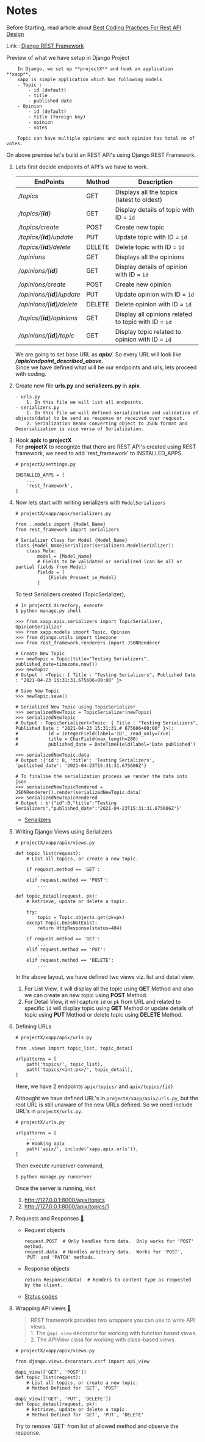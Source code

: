 # Notes

Before Starting, read article about [Best Coding Practices For Rest API Design](https://www.geeksforgeeks.org/best-coding-practices-for-rest-api-design/)

Link : [Django REST Framework](https://www.django-rest-framework.org/)

Preview of what we have setup in Django Project 
```
    In Django, we set up **projectX** and hook an application **xapp**.
    xapp is simple application which has following models
    - Topic :  
        - id (default)
        - title
        - published date 
    - Opinion
        - id (default)
        - title (foreign key)
        - opinion
        - votes 
    
    Topic can have multiple opinions and each opinion has total no of votes.
```
On above premise let's build an REST API's using Django REST Framework.

1. Lets first decide endpoints of API's we have to work.

    | EndPoints | Method | Description |
    | --------- | ------ | ----------- |
    | */topics* | GET | Displays all the topics (latest to oldest) |
    | */topics/{**id**}* | GET | Display details of topic with ID = `id` |
    | */topics/create* | POST | Create new topic |
    | */topics/{**id**}/update* | PUT | Update topic with ID = `id` |
    | */topics/{**id**}/delete* | DELETE | Delete topic with ID = `id` |
    | */opinions* | GET | Displays all the opinions |
    | */opinions/{**id**}* | GET | Display details of  opinion with ID = `id` |
    | */opinions/create* | POST | Create new opinion |
    | */opinions/{**id**}/update* | PUT | Update opinion with ID = `id` |
    | */opinions/{**id**}/delete* | DELETE | Delete opinion with ID = `id` |
    | */topics/{**id**}/opinions* | GET | Display all opinions related to topic with ID = `id` |
    | */opinions/{**id**}/topic* | GET | Display topic related to opinion with ID = `id` |

    We are going to set base URL as ***apix/***. So every URL will look like ***/apix/endpoint_described_above***.    
    Since we have defined what will be our endpoints and urls, lets proceed with coding.

2. Create new file **urls.py** and **serializers.py** in **apix**.
    ```
    - urls.py 
        1. In this file we will list all endpoints.
    - serializers.py 
        1. In this file we will defined serialization and validation of objects(data) to be send as response or received over request.  
        2. Serialization means converting object to JSON format and Deserialization is vice versa of Serialization.
    ```

3. Hook **apix** to **projectX**  
    For **projectX** to recognize that there are REST API's created using REST framework, we need to add 'rest_framework' to INSTALLED_APPS.
    ```
    # projectX/settings.py

    INSTALLED_APPS = [
        ...
        'rest_framework',
    ]
    ```

4. Now lets start with writing serializers with `ModelSerializers`
    ```
    # projectX/xapp/apix/serializers.py

    from ..models import {Model_Name}
    from rest_framework import serializers

    # Serializer Class for Model {Model_Name}
    class {Model_Name}Serializer(serializers.ModelSerializer):
        class Meta:
            model = {Model_Name}
            # Fields to be validated or serialized (can be all or partial fields from Model)
            fields = [
                {Fields_Present_in_Model}
            ]
    ```
    To test Serializers created (TopicSerializer),
    ```
    # In projectX directory, execute
    $ python manage.py shell

    >>> from xapp.apix.serializers import TopicSerializer, OpinionSerializer
    >>> from xapp.models import Topic, Opinion
    >>> from django.utils import timezone
    >>> from rest_framework.renderers import JSONRenderer

    # Create New Topic
    >>> newTopic = Topic(title="Testing Serializers", published_date=timezone.now())
    >>> newTopic
    # Output : <Topic: { Title : "Testing Serializers", Published Date : "2021-04-23 15:31:31.675606+00:00" }>
    
    # Save New Topic
    >>> newTopic.save()

    # Serialized New Topic using TopicSerializer
    >>> serializedNewTopic = TopicSerializer(newTopic)
    >>> serializedNewTopic
    # Output : TopicSerializer(<Topic: { Title : "Testing Serializers", Published Date : "2021-04-23 15:31:31.# 675606+00:00" }>):
    #           id = IntegerField(label='ID', read_only=True)
    #           title = CharField(max_length=200)
    #           published_date = DateTimeField(label='Date published')
    
    >>> serializedNewTopic.data
    # Output :{'id': 8, 'title': 'Testing Serializers', 'published_date': '2021-04-23T15:31:31.675606Z'}

    # To finalise the serialization process we render the data into json
    >>> serializedNewTopicRendered = JSONRenderer().render(serializedNewTopic.data)
    >>> serializedNewTopicRendered
    # Output : b'{"id":8,"title":"Testing Serializers","published_date":"2021-04-23T15:31:31.675606Z"}'
    ```
    - [Serializers](https://www.django-rest-framework.org/api-guide/serializers/)

5. Writing Django Views using Serializers  
    ```
    # projectX/xapp/apix/views.py

    def topic_list(request):
        # List all topics, or create a new topic.
    
        if request.method == 'GET':
            ...
        elif request.method == 'POST':
            ...

    def topic_detail(request, pk):
        # Retrieve, update or delete a topic.
        
        try:
            topic = Topic.objects.get(pk=pk)
        except Topic.DoesNotExist:
            return HttpResponse(status=404)

        if request.method == 'GET':
            ...
        elif request.method == 'PUT':
            ...
        elif request.method == 'DELETE':
            ...
    ```
    In the above layout, we have defined two views viz. list and detail view.
    1. For List View, it will display all the topic using **GET** Method and also we can create an new topic using **POST** Method.
    2. For Detail View, it will capture `id` or `pk` from URL and related to specific `id` will display topic using **GET** Method or update details of topic using **PUT** Method or delete topic using **DELETE** Method.

6. Defining URLs
    ```
    # projectX/xapp/apix/urls.py

    from .views import topic_list, topic_detail 

    urlpatterns = [
        path('topics/', topic_list),
        path('topics/<int:pk>/', topic_detail),
    ]
    ```
    Here, we have 2 endpoints `apix/topics/` and `apix/topics/{id}`

    Althought we have defined URL's in `projectX/xapp/apix/urls.py`, but the root URL is still unaware of the new URLs defined. So we need include URL's in `projectX/urls.py`.
    ```
    # projectX/urls.py

    urlpatterns = [
        ...
        # Hooking apix
        path('apix/', include('xapp.apix.urls')),
    ]
    ```
    Then execute runserver command,
    ```
    $ python manage.py runserver
    ```
    Once the server is running, visit 
    1. http://127.0.0.1:8000/apix/topics
    2. http://127.0.0.1:8000/apix/topics/1

7. Requests and Responses [🔗](https://www.django-rest-framework.org/tutorial/2-requests-and-responses/)  
    - Request objects
        ```
        request.POST  # Only handles form data.  Only works for 'POST' method.
        request.data  # Handles arbitrary data.  Works for 'POST', 'PUT' and 'PATCH' methods.
        ```
    - Response objects
        ```
        return Response(data)  # Renders to content type as requested by the client.
        ```
    - [Status codes](https://developer.mozilla.org/en-US/docs/Web/HTTP/Status)
8. Wrapping API views [🔗](https://www.django-rest-framework.org/tutorial/2-requests-and-responses/#wrapping-api-views)
    > REST framework provides two wrappers you can use to write API views.  
        1. The `@api_view` decorator for working with function based views.  
        2. The APIView class for working with class-based views.
    
    ```
    # projectX/xapp/apix/views.py

    from django.views.decorators.csrf import api_view

    @api_view(['GET', 'POST'])
    def topic_list(request):
        # List all topics, or create a new topic.
        # Method Defined for 'GET', 'POST' 

    @api_view(['GET', 'PUT', 'DELETE'])
    def topic_detail(request, pk):
        # Retrieve, update or delete a topic.
        # Method Defined for 'GET', 'PUT', 'DELETE'
    ```
    Try to remove 'GET' from list of allowed method and observe the response. 